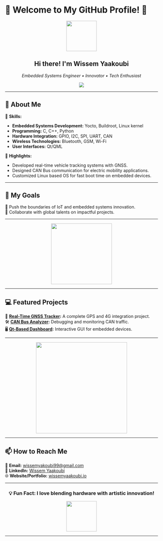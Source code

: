 # 🌟 Welcome to My GitHub Profile! 🌟

<div align="center">
  <img src="https://media.giphy.com/media/hvRJCLFzcasrR4ia7z/giphy.gif" width="100"/>
  <h2>Hi there! I'm <strong>Wissem Yaakoubi</strong></h2>
  <p>
    <i>Embedded Systems Engineer • Innovator • Tech Enthusiast</i>
  </p>
  <img src="https://readme-typing-svg.demolab.com?font=Fira+Code&size=22&pause=1000&color=F70000&width=435&lines=Welcome+to+my+profile!;I+design+hardware-software+solutions;Let%27s+innovate+together!;Open+to+new+opportunities!">
</div>

---

## 🚀 About Me  

🔧 **Skills:**  
- **Embedded Systems Development:** Yocto, Buildroot, Linux kernel  
- **Programming:** C, C++, Python  
- **Hardware Integration:** GPIO, I2C, SPI, UART, CAN  
- **Wireless Technologies:** Bluetooth, GSM, Wi-Fi  
- **User Interfaces:** Qt/QML  

🌟 **Highlights:**  
- Developed real-time vehicle tracking systems with GNSS.  
- Designed CAN Bus communication for electric mobility applications.  
- Customized Linux based OS for fast boot time on embedded devices.  

---

## 🌌 My Goals  
🔄 Push the boundaries of IoT and embedded systems innovation.  
🤝 Collaborate with global talents on impactful projects.  

---

<div align="center">
  <img src="https://media.giphy.com/media/13HgwGsXF0aiGY/giphy.gif" width="200"/>
</div>

---

## 💻 Featured Projects  

🚗 **[Real-Time GNSS Tracker](https://github.com/wissemyaakoubi/gnss-tracker):** A complete GPS and 4G integration project.  
🛠️ **[CAN Bus Analyzer](https://github.com/wissemyaakoubi/can-analyzer):** Debugging and monitoring CAN traffic.  
🖥️ **[Qt-Based Dashboard](https://github.com/wissemyaakoubi/qt-dashboard):** Interactive GUI for embedded devices.  

---

<div align="center">
  <img src="https://media.giphy.com/media/ZVik7pBtu9dNS/giphy.gif" width="300"/>
</div>

---

## 📫 How to Reach Me  

📧 **Email:** [wissemyakoubi99@gmail.com](mailto:wissemyakoubi99@gmail.com)  
💼 **LinkedIn:** [Wissem Yaakoubi](https://www.linkedin.com/in/wissem-yaakoubi-814243204/)  
🌐 **Website/Portfolio:** [wissemyaakoubi.io](https://wissem-yaakoubi.github.io)  

---

<div align="center">
  <h3>💡 Fun Fact: I love blending <strong>hardware</strong> with <strong>artistic innovation</strong>!</h3>
  <img src="https://media.giphy.com/media/WUlplcMpOCEmTGBtBW/giphy.gif" width="100">
</div>

---
